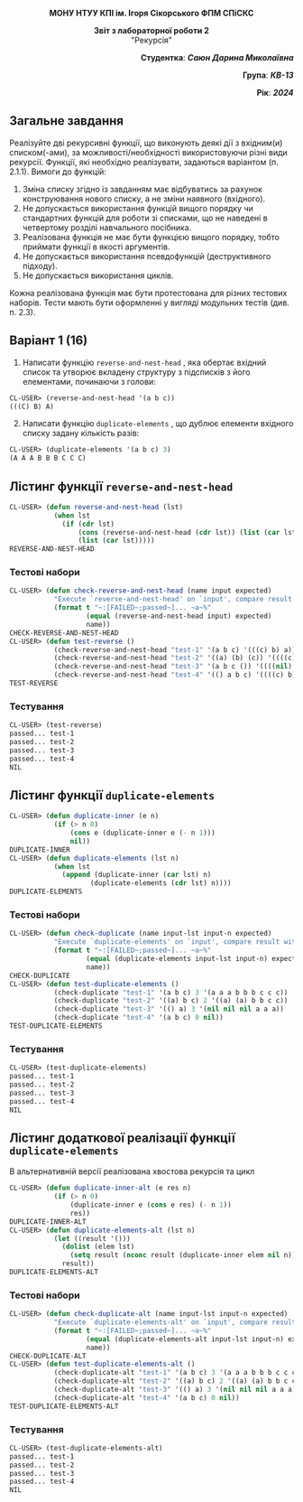 <p align="center"><b>МОНУ НТУУ КПІ ім. Ігоря Сікорського ФПМ СПіСКС</b></p>
<p align="center">
<b>Звіт з лабораторної роботи 2</b><br/>
"Рекурсія"
</p>
<p align="right">
    <strong>Студентка</strong>: <em><strong>Саюн Дарина Миколаївна</strong></em>
</p>
<p align="right">
    <strong>Група</strong>: <em><strong>КВ-13</strong></em>
</p>
<p align="right">
    <strong>Рік</strong>: <em><strong>2024</strong></em>
</p>

## Загальне завдання

Реалізуйте дві рекурсивні функції, що виконують деякі дії з вхідним(и) списком(-ами), за можливості/необхідності використовуючи різні види рекурсії. Функції, які необхідно реалізувати, задаються варіантом (п. 2.1.1).
Вимоги до функцій:
1. Зміна списку згідно із завданням має відбуватись за рахунок конструювання нового списку, а не зміни наявного (вхідного).
2. Не допускається використання функцій вищого порядку чи стандартних функцій для роботи зі списками, що не наведені в четвертому розділі навчального посібника.
3. Реалізована функція не має бути функцією вищого порядку, тобто приймати функції в якості аргументів.
4. Не допускається використання псевдофункцій (деструктивного підходу).
5. Не допускається використання циклів. 

Кожна реалізована функція має бути протестована для різних тестових наборів. Тести мають бути оформленні у вигляді модульних тестів (див. п. 2.3).

## Варіант 1 (16)
1. Написати функцію `reverse-and-nest-head` , яка обертає вхідний список та утворює вкладeну структуру з підсписків з його елементами, починаючи з голови:
```lisp
CL-USER> (reverse-and-nest-head '(a b c))
(((C) B) A)
```
2. Написати функцію `duplicate-elements` , що дублює елементи вхідного списку задану кількість разів:
```lisp
CL-USER> (duplicate-elements '(a b c) 3)
(A A A B B B C C C)
```

## Лістинг функції `reverse-and-nest-head`
```lisp
CL-USER> (defun reverse-and-nest-head (lst)
           (when lst
             (if (cdr lst)
                 (cons (reverse-and-nest-head (cdr lst)) (list (car lst)))
                 (list (car lst)))))
REVERSE-AND-NEST-HEAD
```
### Тестові набори
```lisp
CL-USER> (defun check-reverse-and-nest-head (name input expected)
           "Execute `reverse-and-nest-head' on `input', compare result with `expected' and print comparison status"
           (format t "~:[FAILED~;passed~]... ~a~%" 
                   (equal (reverse-and-nest-head input) expected) 
                   name))
CHECK-REVERSE-AND-NEST-HEAD
CL-USER> (defun test-reverse ()
           (check-reverse-and-nest-head "test-1" '(a b c) '(((c) b) a))
           (check-reverse-and-nest-head "test-2" '((a) (b) (c)) '((((c)) (b)) (a)))
           (check-reverse-and-nest-head "test-3" '(a b c ()) '((((nil) c) b) a))
           (check-reverse-and-nest-head "test-4" '(() a b c) '((((c) b) a) nil)))
TEST-REVERSE
```
### Тестування
```lisp
CL-USER> (test-reverse)
passed... test-1
passed... test-2
passed... test-3
passed... test-4
NIL
```

## Лістинг функції `duplicate-elements`
```lisp
CL-USER> (defun duplicate-inner (e n)
           (if (> n 0)
               (cons e (duplicate-inner e (- n 1)))
               nil))
DUPLICATE-INNER
CL-USER> (defun duplicate-elements (lst n)
           (when lst
             (append (duplicate-inner (car lst) n)
                    (duplicate-elements (cdr lst) n))))
DUPLICATE-ELEMENTS
```

### Тестові набори
```lisp
CL-USER> (defun check-duplicate (name input-lst input-n expected) 
           "Execute `duplicate-elements' on `input', compare result with `expected' and print comparison status" 
           (format t "~:[FAILED~;passed~]... ~a~%" 
                   (equal (duplicate-elements input-lst input-n) expected) 
                   name))
CHECK-DUPLICATE
CL-USER> (defun test-duplicate-elements ()
           (check-duplicate "test-1" '(a b c) 3 '(a a a b b b c c c))
           (check-duplicate "test-2" '((a) b c) 2 '((a) (a) b b c c))
           (check-duplicate "test-3" '(() a) 3 '(nil nil nil a a a))
           (check-duplicate "test-4" '(a b c) 0 nil))
TEST-DUPLICATE-ELEMENTS
```

### Тестування
```lisp
CL-USER> (test-duplicate-elements)
passed... test-1
passed... test-2
passed... test-3
passed... test-4
NIL
```

## Лістинг додаткової реалізації функції `duplicate-elements`
В альтернативній версії реалізована хвостова рекурсія та цикл
```lisp
CL-USER> (defun duplicate-inner-alt (e res n) 
           (if (> n 0)
               (duplicate-inner e (cons e res) (- n 1))
               res))
DUPLICATE-INNER-ALT
CL-USER> (defun duplicate-elements-alt (lst n)
           (let ((result '()))  
             (dolist (elem lst) 
               (setq result (nconc result (duplicate-inner elem nil n)))) 
             result))
DUPLICATE-ELEMENTS-ALT
```

### Тестові набори
```lisp
CL-USER> (defun check-duplicate-alt (name input-lst input-n expected) 
           "Execute `duplicate-elements-alt' on `input', compare result with `expected' and print comparison status" 
           (format t "~:[FAILED~;passed~]... ~a~%" 
                   (equal (duplicate-elements-alt input-lst input-n) expected) 
                   name))
CHECK-DUPLICATE-ALT
CL-USER> (defun test-duplicate-elements-alt ()
           (check-duplicate-alt "test-1" '(a b c) 3 '(a a a b b b c c c))
           (check-duplicate-alt "test-2" '((a) b c) 2 '((a) (a) b b c c))
           (check-duplicate-alt "test-3" '(() a) 3 '(nil nil nil a a a))
           (check-duplicate-alt "test-4" '(a b c) 0 nil))
TEST-DUPLICATE-ELEMENTS-ALT
```

### Тестування
```lisp
CL-USER> (test-duplicate-elements-alt)
passed... test-1
passed... test-2
passed... test-3
passed... test-4
NIL
```
